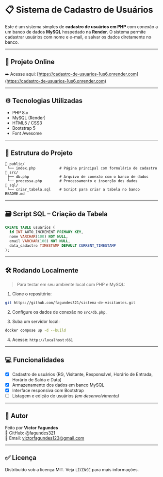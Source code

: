 # 📋 Sistema de Cadastro de Usuários

Este é um sistema simples de **cadastro de usuários em PHP** com conexão a um banco de dados **MySQL** hospedado na **Render**. O sistema permite cadastrar usuários com nome e e-mail, e salvar os dados diretamente no banco.

---

## 🔗 Projeto Online

➡️ Acesse aqui: [https://cadastro-de-usuarios-1us6.onrender.com](https://cadastro-de-usuarios-1us6.onrender.com)

---

## ⚙️ Tecnologias Utilizadas

- PHP 8.x
- MySQL (Render)
- HTML5 / CSS3
- Bootstrap 5
- Font Awesome

---

## 📁 Estrutura do Projeto

```
📁 public/
 └── index.php           # Página principal com formulário de cadastro
📁 src/
 ├── db.php              # Arquivo de conexão com o banco de dados
 └── processa.php        # Processamento e inserção dos dados
📁 sql/
 └── criar_tabela.sql    # Script para criar a tabela no banco
README.md
```

---

## 🗃️ Script SQL – Criação da Tabela

```sql
CREATE TABLE usuarios (
  id INT AUTO_INCREMENT PRIMARY KEY,
  nome VARCHAR(100) NOT NULL,
  email VARCHAR(100) NOT NULL,
  data_cadastro TIMESTAMP DEFAULT CURRENT_TIMESTAMP
);
```

---

<!-- ## 🌐 Banco de Dados (Render)

Estas são as informações genéricas de conexão que você precisa adaptar no arquivo `src/db.php`:

```php
$host = 'mysql-xxxx.onrender.com';
$user = 'seu_usuario';
$pass = 'sua_senha';
$db   = 'nome_do_banco';
```

> 💡 Para segurança, você pode usar variáveis de ambiente ou arquivos `.env`.

--- -->

## 🛠️ Rodando Localmente

> Para testar em seu ambiente local com PHP e MySQL:

1. Clone o repositório:
```bash
git https://github.com/fagundes321/sistema-de-visitantes.git
```

2. Configure os dados de conexão no `src/db.php`.

3. Suba um servidor local:
```bash
docker compose up -d --build
```

4. Acesse: `http://localhost:661`

---

## 💻 Funcionalidades

- [x] Cadastro de usuários (RG, Visitante, Responsável, Horário de Entrada, Horário de Saída e Data)
- [x] Armazenamento dos dados em banco MySQL
- [x] Interface responsiva com Bootstrap
- [ ] Listagem e edição de usuários *(em desenvolvimento)*

---

## 📎 Autor

Feito por **Victor Fagundes**  
🔗 GitHub: [@fagundes321](https://github.com/fagundes321)  
📧 Email: victorfagundes123@gmail.com

---

## ✅ Licença

Distribuído sob a licença MIT. Veja `LICENSE` para mais informações.
